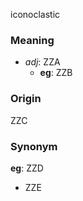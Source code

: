 iconoclastic
### Meaning
+ _adj_: ZZA
    + __eg__: ZZB

### Origin

ZZC

### Synonym

__eg__: ZZD

+ ZZE



